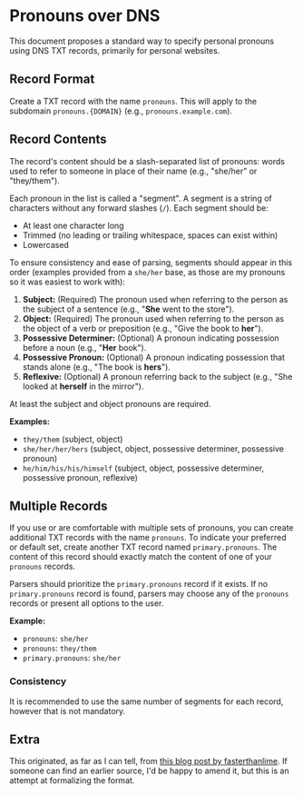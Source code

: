 # Pronouns over DNS

This document proposes a standard way to specify personal pronouns using DNS TXT records, primarily for personal websites.

## Record Format

Create a TXT record with the name `pronouns`. This will apply to the subdomain `pronouns.{DOMAIN}` (e.g., `pronouns.example.com`).

## Record Contents

The record's content should be a slash-separated list of pronouns: words used to refer to someone in place of their name (e.g., "she/her" or "they/them").

Each pronoun in the list is called a "segment". A segment is a string of characters without any forward slashes (`/`). Each segment should be:

- At least one character long
- Trimmed (no leading or trailing whitespace, spaces can exist within)
- Lowercased

To ensure consistency and ease of parsing, segments should appear in this order (examples provided from a `she/her` base, as those are my pronouns so it was easiest to work with):

1. **Subject:**  (Required) The pronoun used when referring to the person as the subject of a sentence (e.g., "**She** went to the store").
2. **Object:** (Required)  The pronoun used when referring to the person as the object of a verb or preposition (e.g., "Give the book to **her**").
3. **Possessive Determiner:**  (Optional) A pronoun indicating possession before a noun (e.g., "**Her** book").
4. **Possessive Pronoun:** (Optional) A pronoun indicating possession that stands alone (e.g., "The book is **hers**").
5. **Reflexive:** (Optional) A pronoun referring back to the subject (e.g., "She looked at **herself** in the mirror").

At least the subject and object pronouns are required.

**Examples:**

- `they/them` (subject, object)
- `she/her/her/hers` (subject, object, possessive determiner, possessive pronoun)
- `he/him/his/his/himself` (subject, object, possessive determiner, possessive pronoun, reflexive)

## Multiple Records

If you use or are comfortable with multiple sets of pronouns, you can create additional TXT records with the name `pronouns`. To indicate your preferred or default set, create another TXT record named `primary.pronouns`. The content of this record should exactly match the content of one of your `pronouns` records.

Parsers should prioritize the `primary.pronouns` record if it exists. If no `primary.pronouns` record is found, parsers may choose any of the `pronouns` records or present all options to the user.

**Example:**

- `pronouns`: `she/her`
- `pronouns`: `they/them`
- `primary.pronouns`: `she/her`

### Consistency

It is recommended to use the same number of segments for each record, however that is not mandatory.

## Extra

This originated, as far as I can tell, from [this blog post by fasterthanlime](https://fasterthanli.me/articles/state-of-the-fasterthanlime-2024#all-the-personal-news). If someone can find an earlier source, I'd be happy to amend it, but this is an attempt at formalizing the format.
